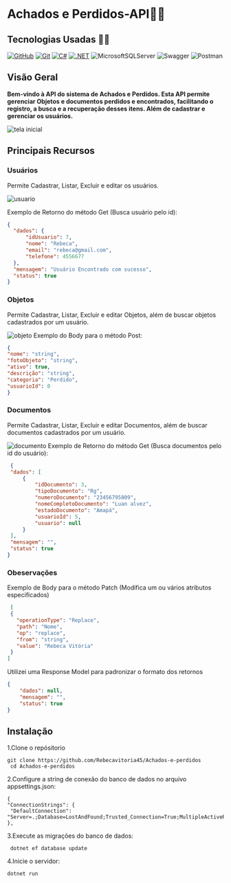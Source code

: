 </h1>
<h1>
   <span>Achados e Perdidos-API👜👒</span>
</h1>

## Tecnologias Usadas 👩‍💻
[![GitHub](https://img.shields.io/badge/GitHub-000?style=for-the-badge&logo=github&logoColor=30A3DC)](https://docs.github.com/)
[![Git](https://img.shields.io/badge/Git-000?style=for-the-badge&logo=git&logoColor=E94D5F)](https://git-scm.com/doc)
[![C#](https://img.shields.io/badge/C%23-239120?style=for-the-badge&logo=c-sharp&logoColor=white)](https://git-scm.com/doc)
[![.NET](https://img.shields.io/badge/.NET-512BD4?style=for-the-badge&logo=dotnet&logoColor=white)](https://git-scm.com/doc)
![MicrosoftSQLServer](https://img.shields.io/badge/Microsoft%20SQL%20Server-CC2927?style=for-the-badge&logo=microsoft%20sql%20server&logoColor=white)
![Swagger](https://img.shields.io/badge/-Swagger-%23Clojure?style=for-the-badge&logo=swagger&logoColor=white)
![Postman](https://img.shields.io/badge/Postman-FF6C37?style=for-the-badge&logo=postman&logoColor=white)
<br />



## Visão Geral
 <b>Bem-vindo à API do sistema de Achados e Perdidos. Esta API permite gerenciar Objetos e documentos perdidos e encontrados, facilitando o registro, a busca e a recuperação desses itens. Além de cadastrar e gerenciar os usuários. </b>

![tela inicial](https://github.com/Rebecavitoria45/Achados-e-perdidos/assets/117654851/e6a9029a-674b-4d7d-8b7b-cce61fcb43d2)
## Principais Recursos
 ### Usuários
   <p> Permite Cadastrar, Listar, Excluir e editar os usuários.</p>
   
![usuario](https://github.com/Rebecavitoria45/Achados-e-perdidos/assets/117654851/e197e536-8e90-41e8-98c0-312e8b6c7d11)

   Exemplo de Retorno do método Get (Busca usuário pelo id):
  ```json
 {
    "dados": {
        "idUsuario": 7,
        "nome": "Rebeca",
        "email": "rebeca@gmail.com",
        "telefone": 4556677
    },
    "mensagem": "Usuário Encontrado com sucesso",
    "status": true
}
```
### Objetos
<p> Permite Cadastrar, Listar, Excluir e editar Objetos, além de buscar objetos cadastrados por um usuário. </p>

![objeto](https://github.com/Rebecavitoria45/Achados-e-perdidos/assets/117654851/373ba661-4072-41ea-9fda-c2d0411ed8c4)
  Exemplo do Body para o método Post:
  ```json
  {
  "nome": "string",
  "fotoObjeto": "string",
  "ativo": true,
  "descrição": "string",
  "categoria": "Perdido",
  "usuarioId": 0
}
```
### Documentos
<p> Permite Cadastrar, Listar, Excluir e editar Documentos, além de buscar documentos cadastrados por um usuário. </p>

![documento](https://github.com/Rebecavitoria45/Achados-e-perdidos/assets/117654851/deebcd3e-7b72-4f89-a9ba-1b7d34d4afa2)
  Exemplo de Retorno do método Get (Busca documentos pelo id do usuário):
   ```json
    {
    "dados": [
        {
            "idDocumento": 3,
            "tipoDocumento": "Rg",
            "numeroDocumento": "23456795809",
            "nomeCompletoDocumento": "Luan alvez",
            "estadoDocumento": "Amapá",
            "usuarioId": 5,
            "usuario": null
        }
    ],
    "mensagem": "",
    "status": true
}
```
### Obeservações
 Exemplo de Body para o método Patch (Modifica um ou vários atributos especificados)
 ```json
  [
  {
    "operationType": "Replace",
    "path": "Nome",
    "op": "replace",
    "from": "string",
    "value": "Rebeca Vitória"
  }
]
```
Utilizei uma Response Model para padronizar o formato dos retornos
```json
{
    "dados": null,
    "mensagem": "",
    "status": true
}
```
## Instalação
  1.Clone o repósitorio </br>
 ```
 git clone https://github.com/Rebecavitoria45/Achados-e-perdidos
  cd Achados-e-perdidos 
```
 2.Configure a string de conexão do banco de dados no arquivo appsettings.json: </br>
   ```
  { 
  "ConnectionStrings": { 
    "DefaultConnection": "Server=.;Database=LostAndFound;Trusted_Connection=True;MultipleActiveResultSets=true" 
  },
 ```
  3.Execute as migrações do banco de dados: </br>
   ```
    dotnet ef database update
 ```
 4.Inicie o servidor:
  ```
 dotnet run 
 ```



       




  
